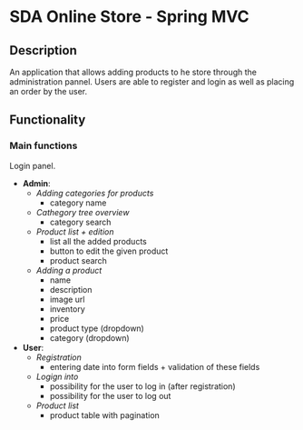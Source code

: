 # SDA Online Store - Spring MVC

## Description
An application that allows adding products to he store through the administration pannel.
Users are able to register and login as well as placing an order by the user.

## Functionality
### Main functions
Login panel.
* **Admin**: 
	* *Adding categories for products*
		* category name
	* *Cathegory tree overview*
		* category search
	* *Product list + edition*
		* list all the added products
		* button to edit the given product
		* product search
	* *Adding a product*
		* name
		* description 
		* image url
		* inventory
		* price
		* product type (dropdown)
		* category (dropdown)
* **User**:
	* *Registration*
		* entering date into form fields + validation of these fields
	* *Logign into*
		* possibility for the user to log in (after registration)
		* possibility for the user to log out
	* *Product list*
		* product table with pagination 
